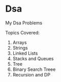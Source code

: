 # Dsa

My Dsa Problems

Topics Covered:
1. Arrays
2. Strings
3. Linked Lists
4. Stacks and Queues
5. Tree
6. Binary Search Treee
7. Recursion and DP
